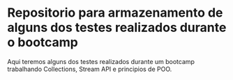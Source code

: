 # Repositorio para armazenamento de alguns dos testes realizados durante o bootcamp

Aqui teremos alguns dos testes realizados durante um bootcamp trabalhando Collections, Stream API e principios de POO.